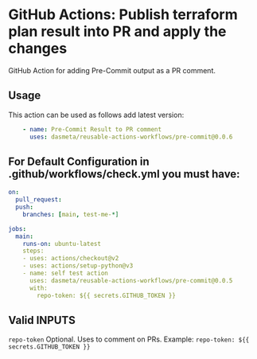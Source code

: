 # GitHub Actions: Publish terraform plan result into PR and apply the changes
GitHub Action for adding Pre-Commit output as a PR comment.

## Usage

This action can be used as follows add latest version:

```yaml
    - name: Pre-Commit Result to PR comment
      uses: dasmeta/reusable-actions-workflows/pre-commit@0.0.6
```

## For Default Configuration in .github/workflows/check.yml you must have:

```yaml
on:
  pull_request:
  push:
    branches: [main, test-me-*]

jobs:
  main:
    runs-on: ubuntu-latest
    steps:
    - uses: actions/checkout@v2
    - uses: actions/setup-python@v3
    - name: self test action
      uses: dasmeta/reusable-actions-workflows/pre-commit@0.0.5
      with:
        repo-token: ${{ secrets.GITHUB_TOKEN }}

```
## Valid INPUTS

`repo-token`
Optional. Uses to comment on PRs. Example: `repo-token: ${{ secrets.GITHUB_TOKEN }}`

